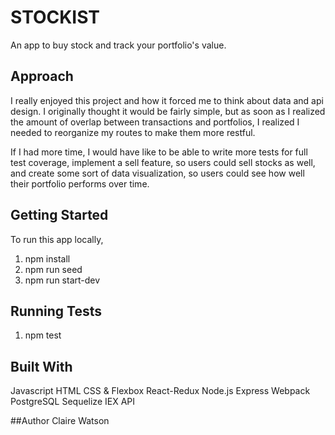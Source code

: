 # STOCKIST

An app to buy stock and track your portfolio's value.

## Approach
I really enjoyed this project and how it forced me to think about data and api design. I originally thought it would be fairly simple, but as soon as I realized the amount of overlap between transactions and portfolios, I realized I needed to reorganize my routes to make them more restful.

If I had more time, I would have like to be able to write more tests for full test coverage, implement a sell feature, so users could sell stocks as well, and create some sort of data visualization, so users could see how well their portfolio performs over time.

## Getting Started
To run this app locally,
1. npm install
2. npm run seed
3. npm run start-dev

## Running Tests
1. npm test

## Built With
Javascript
HTML
CSS & Flexbox
React-Redux
Node.js
Express
Webpack
PostgreSQL
Sequelize
IEX API


##Author
Claire Watson
